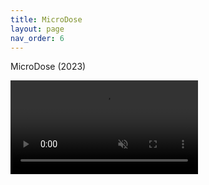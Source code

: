 ```yaml
---
title: MicroDose
layout: page
nav_order: 6
---
```


MicroDose (2023)

<video class="youtube-video" autoplay loop muted>
    <source src="https://github.com/connornishijima/sensory_bridge_docs/blob/main/img/LOOP_BRIGHT.mp4?raw=true" type="video/mp4">
    Your browser does not support the video tag.
</video>